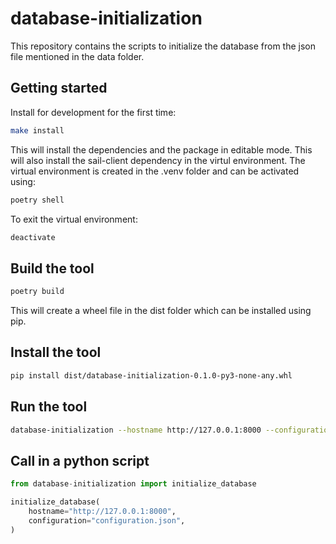 # database-initialization
This repository contains the scripts to initialize the database from the json file mentioned in the data folder.

## Getting started

Install for development for the first time:

```bash
make install
```
This will install the dependencies and the package in editable mode.
This will also install the sail-client dependency in the virtul environment.
The virtual environment is created in the .venv folder and can be activated using:
```bash
poetry shell
```

To exit the virtual environment:
```bash
deactivate
```

## Build the tool
```bash
poetry build
```
This will create a wheel file in the dist folder which can be installed using pip.

## Install the tool
```bash
pip install dist/database-initialization-0.1.0-py3-none-any.whl
```

## Run the tool
```bash
database-initialization --hostname http://127.0.0.1:8000 --configuration configuration.json
```

## Call in a python script
```python
from database-initialization import initialize_database

initialize_database(
    hostname="http://127.0.0.1:8000",
    configuration="configuration.json",
)
```
